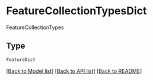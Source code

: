 # FeatureCollectionTypesDict

FeatureCollectionTypes

## Type
```python
FeatureDict
```


[[Back to Model list]](../../../README.md#models-v2-link) [[Back to API list]](../../../README.md#apis-v2-link) [[Back to README]](../../../README.md)
